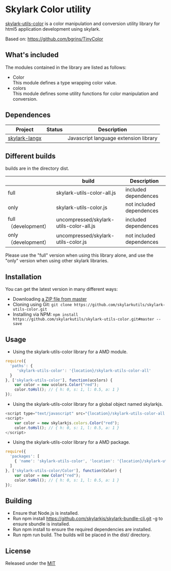 # Skylark Color utility

<!--version-->
[skylark-utils-color](https://github.com/skylarkutils/skylark-utils-color/) is a color manipulation and conversion utility library  for html5 application development using skylark.

Based on: https://github.com/bgrins/TinyColor


## What's included
The modules contained in the library are listed  as follows:
- Color  
This module defines a type wrapping color value.
- colors  
This module defines some utility functions for color manipulation and conversion.


## Dependences
| Project | Status | Description |
|---------|--------|-------------|
| [skylark-langx](https://github.com/skylarklangx/skylark-langx) |  | Javascript language extension library |

##  Different builds
builds are in the directory dist.

|  | build | Description |
|---------|--------|-------------|
| full | skylark-utils-color-all.js | included dependences |
| only | skylark-utils-color.js | not included dependences |
| full （development） | uncompressed/skylark-utils-color-all.js | included dependences |
| only （development）| uncompressed/skylark-utils-color.js | not included dependences |

Please use the "full" version when using this library alone, and use the "only" version when using other skylark libraries.

## Installation
You can get the latest version in many different ways:

- Downloading [a ZIP file from master](https://github.com/skylarkutils/skylark-utils-color/archive/master.zip)
- Cloning using Git: `git clone https://github.com/skylarkutils/skylark-utils-color.git`
- Installing via NPM: `npm install https://github.com/skylarkutils/skylark-utils-color.git#master --save`


## Usage

- Using the skylark-utils-color library for a AMD module.  
```js
require({
  'paths': {
     'skylark-utils-color': '{location}/skylark-utils-color-all' 
  }
}, ['skylark-utils-color'], function(ucolors) {
	var color = new ucolors.Color("red");
	color.toHsl(); // { h: 0, s: 1, l: 0.5, a: 1 }  
});
```

- Using the skylark-utils-color library for a global object named skylarkjs.  
```js
<script type="text/javascript" src="{location}/skylark-utils-color-all.js"></script>
<script>
	var color = new skylarkjs.colors.Color("red");
	color.toHsl(); // { h: 0, s: 1, l: 0.5, a: 1 }  
</script>
```

- Using the skylark-utils-color library for a AMD package.  
```js
require({
  'packages': [
    { 'name': 'skylark-utils-color', 'location': '{location}/skylark-utils-color/' }
  ]
}, ['skylark-utils-color/Color'], function(Color) {
	var color = new Color("red");
	color.toHsl(); // { h: 0, s: 1, l: 0.5, a: 1 }  
});
```

## Building 

- Ensure that Node.js is installed.
- Run npm install https://github.com/skylarkjs/skylark-bundle-cli.git -g to ensure sbundle is installed.
- Run npm install to ensure the required dependencies are installed.
- Run npm run build. The builds will be placed in the dist/ directory.

## License

Released under the [MIT](http://opensource.org/licenses/MIT)
